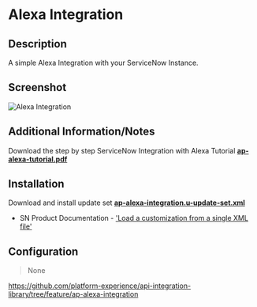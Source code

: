 # Alexa Integration

## Description

A simple Alexa Integration with your ServiceNow Instance.

## Screenshot

![Alexa Integration](https://raw.githubusercontent.com/platform-experience/api-integration-library/feature/ap-alexa-integration/src/ap-alexa-integration/images/ap-alexa-integration.png)

## Additional Information/Notes

Download the step by step ServiceNow Integration with Alexa Tutorial  **[ap-alexa-tutorial.pdf](https://raw.githubusercontent.com/platform-experience/api-integration-library/feature/ap-alexa-integration/src/ap-alexa-integration/alexa_short_tutorial.pdf)**

                                                                                                                        

## Installation

Download and install update set **[ap-alexa-integration.u-update-set.xml](https://github.com/platform-experience/api-integration-library/blob/feature/src/ap-alexa-integration/ap-alexa-integration.u-update-set.xml)**

* SN Product Documentation - ['Load a customization from a single XML file'](https://docs.servicenow.com/bundle/kingston-application-development/page/build/system-update-sets/task/t_SaveAnUpdateSetAsAnXMLFile.html)

## Configuration

> None


https://github.com/platform-experience/api-integration-library/tree/feature/ap-alexa-integration



 
